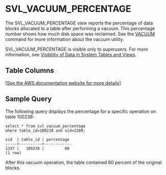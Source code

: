 # SVL\_VACUUM\_PERCENTAGE<a name="r_SVL_VACUUM_PERCENTAGE"></a>

The SVL\_VACUUM\_PERCENTAGE view reports the percentage of data blocks allocated to a table after performing a vacuum\. This percentage number shows how much disk space was reclaimed\. See the [VACUUM](r_VACUUM_command.md) command for more information about the vacuum utility\.

SVL\_VACUUM\_PERCENTAGE is visible only to superusers\. For more information, see [Visibility of Data in System Tables and Views](c_visibility-of-data.md)\.

## Table Columns<a name="r_SVL_VACUUM_PERCENTAGE-table-rows"></a>

[\[See the AWS documentation website for more details\]](http://docs.aws.amazon.com/redshift/latest/dg/r_SVL_VACUUM_PERCENTAGE.html)

## Sample Query<a name="r_SVL_VACUUM_PERCENTAGE-sample-query"></a>

The following query displays the percentage for a specific operation on table 100238: 

```
select * from svl_vacuum_percentage
where table_id=100238 and xid=2200;

xid  | table_id | percentage
-----+----------+------------
1337 |   100238 |         60
(1 row)
```

After this vacuum operation, the table contained 60 percent of the original blocks\.